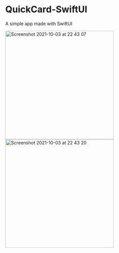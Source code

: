 # QuickCard-SwiftUI
A simple app made with SwiftUI

<img width="339" alt="Screenshot 2021-10-03 at 22 43 07" src="https://user-images.githubusercontent.com/65727948/135769191-346f3765-bfb3-4fc1-8d54-979166618b7d.png">

<img width="339" alt="Screenshot 2021-10-03 at 22 43 20" src="https://user-images.githubusercontent.com/65727948/135769201-34b774db-8c0a-4250-9913-527cda563cc8.png">
